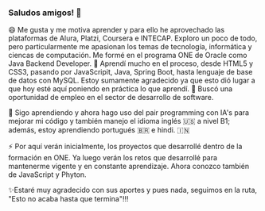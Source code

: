 ### Saludos amigos! 👋
😄 Me gusta y me motiva aprender y para ello he aprovechado las plataformas de Alura, Platzi, Coursera e INTECAP. Exploro un poco de todo, pero particularmente me apasionan los temas de tecnología, informática y ciencas de computación.
Me formé en el programa ONE de Oracle como Java Backend Developer. 💪 Aprendí mucho en el proceso, desde HTML5 y CSS3, pasando por JavaScripit, Java, Spring Boot, hasta lenguaje de base de datos con MySQL. Estoy sumamente agradecido ya que esto dió lugar a que hoy esté aquí poniendo en práctica lo que aprendí.
🔭 Buscó una oportunidad de empleo en el sector de desarrollo de software.</p>
🌱 Sigo aprendiendo y ahora hago uso del pair programming con IA's para mejorar mi código y también manejo el idioma inglés 🇺🇸 a nivel B1; además, estoy aprendiendo portugués 🇧🇷 e hindi. 🇮🇳</p>
⚡ Por aquí verán inicialmente, los proyectos que desarrollé dentro de la formación en ONE. Ya luego verán los retos que desarrollé para mantenerme vigente y en constante aprendizaje. Ahora conozco también de JavaScript y Phyton.</p> 
✨Estaré muy agradecido con sus aportes y pues nada, seguimos en la ruta, "Esto no acaba hasta que termina"!!!
<!--
**grisherm/grisherm** is a ✨ _special_ ✨ repository because its `README.md` (this file) appears on your GitHub profile.

Here are some ideas to get you started:

- 🔭 I’m currently working on ...
- 🌱 I’m currently learning ...
- 👯 I’m looking to collaborate on ...
- 🤔 I’m looking for help with ...
- 💬 Ask me about ...
- 📫 How to reach me: ...
- 😄 Pronouns: ...
- ⚡ Fun fact: ...
-->

